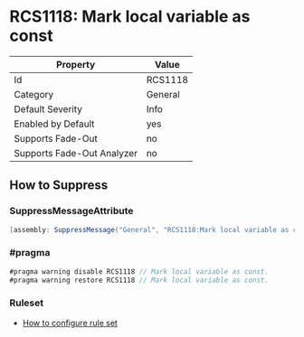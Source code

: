 # RCS1118: Mark local variable as const

Property | Value
--- | ---
Id|RCS1118
Category|General
Default Severity|Info
Enabled by Default|yes
Supports Fade\-Out|no
Supports Fade\-Out Analyzer|no

## How to Suppress

### SuppressMessageAttribute

```csharp
[assembly: SuppressMessage("General", "RCS1118:Mark local variable as const.", Justification = "<Pending>")]
```

### \#pragma

```csharp
#pragma warning disable RCS1118 // Mark local variable as const.
#pragma warning restore RCS1118 // Mark local variable as const.
```

### Ruleset

* [How to configure rule set](../HowToConfigureAnalyzers.md)
